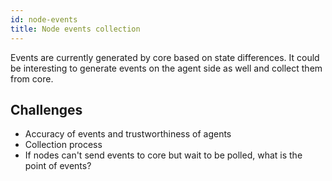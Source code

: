 ```yaml
---
id: node-events
title: Node events collection
---
```


Events are currently generated by core based on state differences.
It could be interesting to generate events on the agent side as well and collect them from core.


## Challenges

  * Accuracy of events and trustworthiness of agents
  * Collection process
  * If nodes can't send events to core but wait to be polled, what is the point of events?
